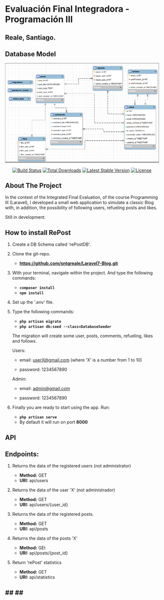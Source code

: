 # Evaluación Final Integradora - Programación III
## Reale, Santiago.

## Database Model

![Database_Model](https://github.com/sntgreale/Laravel7-Blog/blob/main/public/images/DiagramDB.png)


<p align="center">
    <a href="https://travis-ci.org/laravel/framework"><img src="https://travis-ci.org/laravel/framework.svg" alt="Build Status"></a>
    <a href="https://packagist.org/packages/laravel/framework"><img src="https://poser.pugx.org/laravel/framework/d/total.svg" alt="Total Downloads"></a>
    <a href="https://packagist.org/packages/laravel/framework"><img src="https://poser.pugx.org/laravel/framework/v/stable.svg" alt="Latest Stable Version"></a>
    <a href="https://packagist.org/packages/laravel/framework"><img src="https://poser.pugx.org/laravel/framework/license.svg" alt="License"></a>
</p>

## About The Project

In the context of the Integrated Final Evaluation, of the course Programming III (Laravel), I developed a small web application to simulate a classic Blog with, in addition, the possibility of following users, refueling posts and likes.

Still in development.

## How to install RePost 

1. Create a DB Schema called 'rePostDB'.

2. Clone the git-repo.
    - **https://github.com/sntgreale/Laravel7-Blog.git**

3. With your terminal, navigate within the project. And type the following commands:
    - **`composer install`**
    - **`npm install`**
    
4. Set up the '.env' file.

5. Type the following commands:
    - **`php artisan migrate`** 
    - **`php artisan db:seed --class=DatabaseSeeder`** 

    The migration will create some user, posts, comments, refueling, likes and follows.

    Users:
    - email: userX@gmail.com (where 'X' is a number from 1 to 10)

    - password: 1234567890
    
    Admin:
    - email: admin@gmail.com

    - password: 1234567890


6. Finally you are ready to start using the app. Run:
    - **`php artisan serve`**
    - By default it will run on port **8000**
    

## API
## Endpoints:

1. Returns the data of the registered users (not administrator)
    - **Method:** GET
    - **URI:** api/users

2. Returns the data of the user 'X' (not administrador)
    - **Method:** GET
    - **URI:** api/users/{user_id}

3. Returns the data of the registered posts.
    - **Method:** GET
    - **URI:** api/posts

4. Returns the data of the posts 'X'
    - **Method:** GEt
    - **URI:** api/posts/{post_id}

5. Return 'rePost' statistics
    - **Method:** GET
    - **URI:** api/statistics

## ## ## ##